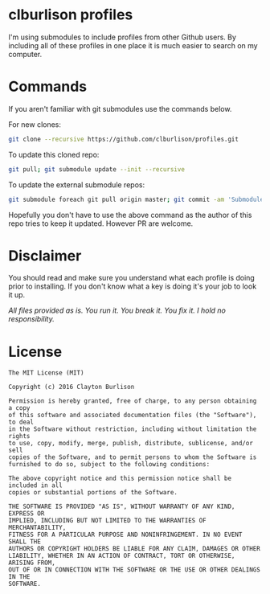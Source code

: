 clburlison profiles
===


I'm using submodules to include profiles from other Github users. By including all of these profiles in one place it is much easier to search on my computer.



# Commands

If you aren't familiar with git submodules use the commands below.

For new clones:
```bash
git clone --recursive https://github.com/clburlison/profiles.git
```

To update this cloned repo:
```bash
git pull; git submodule update --init --recursive
```

To update the external submodule repos:
```bash
git submodule foreach git pull origin master; git commit -am 'Submodule Sync'
```

Hopefully you don't have to use the above command as the author of this repo tries to keep it updated. However PR are welcome.



# Disclaimer 
You should read and make sure you understand what each profile is doing prior to installing. If you don't know what a key is doing it's your job to look it up. 

_All files provided as is. You run it. You break it. You fix it. I hold no responsibility._



# License

	The MIT License (MIT)

	Copyright (c) 2016 Clayton Burlison

	Permission is hereby granted, free of charge, to any person obtaining a copy
	of this software and associated documentation files (the "Software"), to deal
	in the Software without restriction, including without limitation the rights
	to use, copy, modify, merge, publish, distribute, sublicense, and/or sell
	copies of the Software, and to permit persons to whom the Software is
	furnished to do so, subject to the following conditions:

	The above copyright notice and this permission notice shall be included in all
	copies or substantial portions of the Software.

	THE SOFTWARE IS PROVIDED "AS IS", WITHOUT WARRANTY OF ANY KIND, EXPRESS OR
	IMPLIED, INCLUDING BUT NOT LIMITED TO THE WARRANTIES OF MERCHANTABILITY,
	FITNESS FOR A PARTICULAR PURPOSE AND NONINFRINGEMENT. IN NO EVENT SHALL THE
	AUTHORS OR COPYRIGHT HOLDERS BE LIABLE FOR ANY CLAIM, DAMAGES OR OTHER
	LIABILITY, WHETHER IN AN ACTION OF CONTRACT, TORT OR OTHERWISE, ARISING FROM,
	OUT OF OR IN CONNECTION WITH THE SOFTWARE OR THE USE OR OTHER DEALINGS IN THE
	SOFTWARE.
